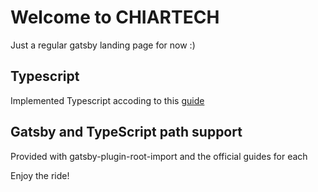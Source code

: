 # Welcome to CHIARTECH

Just a regular gatsby landing page for now :)

## Typescript
Implemented Typescript accoding to this [guide](https://medium.com/@whoisryosuke/adding-typescript-to-gatsby-c4a8cdcb0e7e)

## Gatsby and TypeScript path support
Provided with gatsby-plugin-root-import and the official guides for each

Enjoy the ride!